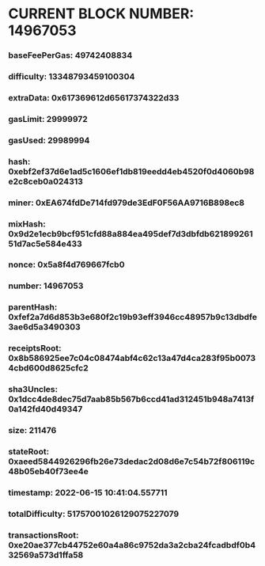 # CURRENT BLOCK NUMBER: 14967053

### baseFeePerGas: 49742408834
### difficulty: 13348793459100304
### extraData: 0x617369612d65617374322d33
### gasLimit: 29999972
### gasUsed: 29989994
### hash: 0xebf2ef37d6e1ad5c1606ef1db819eedd4eb4520f0d4060b98e2c8ceb0a024313
### miner: 0xEA674fdDe714fd979de3EdF0F56AA9716B898ec8
### mixHash: 0x9d2e1ecb9bcf951cfd88a884ea495def7d3dbfdb62189926151d7ac5e584e433
### nonce: 0x5a8f4d769667fcb0
### number: 14967053
### parentHash: 0xfef2a7d6d853b3e680f2c19b93eff3946cc48957b9c13dbdfe3ae6d5a3490303
### receiptsRoot: 0x8b586925ee7c04c08474abf4c62c13a47d4ca283f95b00734cbd600d8625cfc2
### sha3Uncles: 0x1dcc4de8dec75d7aab85b567b6ccd41ad312451b948a7413f0a142fd40d49347
### size: 211476
### stateRoot: 0xaeed5844926296fb26e73dedac2d08d6e7c54b72f806119c48b05eb40f73ee4e
### timestamp: 2022-06-15 10:41:04.557711
### totalDifficulty: 51757001026129075227079
### transactionsRoot: 0xe20ae377cb44752e60a4a86c9752da3a2cba24fcadbdf0b432569a573d1ffa58
